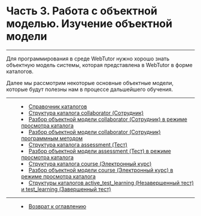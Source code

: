 # Часть 3. Работа с объектной моделью. Изучение объектной модели
***

Для программирования в среде WebTutor нужно хорошо знать объектную модель системы, которая представлена в WebTutor в форме каталогов.


Далее мы рассмотрим некоторые основные объектные модели, которые будут полезны нам в процессе дальшейшего обучения.

---

<dd><li> <a href="catalogs.md"> Справочник каталогов</a></dd>
<dd><li> <a href="collaborator.md"> Структура каталога collaborator (Сотрудник)</a></dd>
<dd><li> <a href="collaborator1.md"> Разбор объектной модели collaborator (Сотрудник) в режиме просмотра каталога</a></dd>
<dd><li> <a href="collaborator2.md"> Разбор объектной модели collaborator (Сотрудник) программным методом</a></dd>
<dd><li> <a href="assessment.md"> Структура каталога assessment (Тест)</a></dd>
<dd><li> <a href="assessment1.md"> Разбор объектной модели assessment (Тест) в режиме просмотра каталога</a></dd>
<dd><li> <a href="course.md"> Структура каталога course (Электронный курс)</a></dd>
<dd><li> <a href="course1.md"> Разбор объектной модели course (Электронный курс) в режиме просмотра каталога</a></dd>
<dd><li> <a href="other_catalogs1.md"> Структуры каталогов active_test_learning (Незавершенный тест) и test_learning (Завершенный тест)</a></dd>

***

<dd><li> <a href="README.md"> Возврат к оглавлению</a></dd> 
